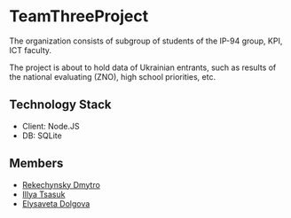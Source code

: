 # TeamThreeProject
The organization consists of subgroup of students of the IP-94 group,
KPI, ICT faculty.

The project is about to hold data of Ukrainian entrants, such as
results of the national evaluating (ZNO), high school priorities, etc.

## Technology Stack

* Client: Node.JS
* DB: SQLite

## Members

* [Rekechynsky Dmytro](https://github.com/rocket111185)
* [Illya Tsasuk](https://github.com/asdf2107)
* [Elysaveta Dolgova](https://github.com/lizzochek)
